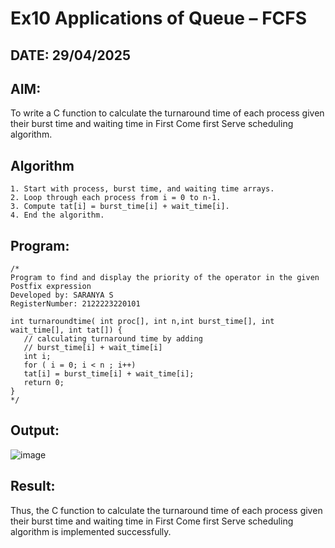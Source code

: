 # Ex10 Applications of Queue – FCFS
## DATE: 29/04/2025
## AIM:
To write a C function to calculate the turnaround time of each process given their burst time and waiting time in First Come first Serve scheduling algorithm.
## Algorithm
```
1. Start with process, burst time, and waiting time arrays. 
2. Loop through each process from i = 0 to n-1. 
3. Compute tat[i] = burst_time[i] + wait_time[i]. 
4. End the algorithm.
```

## Program:
```
/*
Program to find and display the priority of the operator in the given Postfix expression
Developed by: SARANYA S
RegisterNumber: 2122223220101

int turnaroundtime( int proc[], int n,int burst_time[], int wait_time[], int tat[]) { 
   // calculating turnaround time by adding 
   // burst_time[i] + wait_time[i] 
   int i; 
   for ( i = 0; i < n ; i++) 
   tat[i] = burst_time[i] + wait_time[i]; 
   return 0; 
} 
*/
```

## Output:

![image](https://github.com/user-attachments/assets/760a67f0-8e10-4e10-9cf3-7ebf72f87811)


## Result:
Thus, the C function to calculate the turnaround time of each process given their burst time and waiting time in First Come first Serve scheduling algorithm is implemented successfully.
